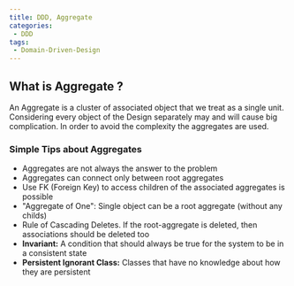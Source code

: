 ```yaml
---
title: DDD, Aggregate
categories:
 - DDD
tags:
 - Domain-Driven-Design
---
```



## What is Aggregate ?
An Aggregate is a cluster of associated object that we treat as a single unit. Considering every object of the Design separately may and will cause big complication. In order to avoid the complexity the aggregates are used. 

### Simple Tips about Aggregates
- Aggregates are not always the answer to the problem
- Aggregates can connect only between root aggregates
- Use FK (Foreign Key) to access children of the associated aggregates is possible
- "Aggregate of One": Single object can be a root aggregate (without any childs)
- Rule of Cascading Deletes. If the root-aggregate is deleted, then associations should be deleted too
- **Invariant:** A condition that should always be true for the system to be in a consistent state
- **Persistent Ignorant Class:** Classes that have no knowledge about how they are persistent
